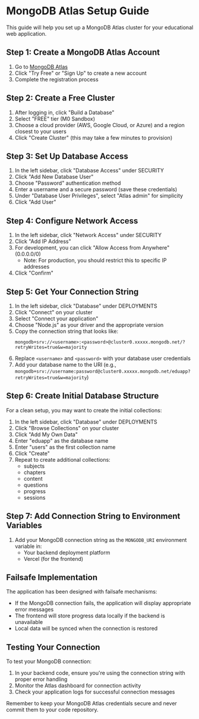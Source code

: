 # MongoDB Atlas Setup Guide

This guide will help you set up a MongoDB Atlas cluster for your educational web application.

## Step 1: Create a MongoDB Atlas Account

1. Go to [MongoDB Atlas](https://www.mongodb.com/cloud/atlas)
2. Click "Try Free" or "Sign Up" to create a new account
3. Complete the registration process

## Step 2: Create a Free Cluster

1. After logging in, click "Build a Database"
2. Select "FREE" tier (M0 Sandbox)
3. Choose a cloud provider (AWS, Google Cloud, or Azure) and a region closest to your users
4. Click "Create Cluster" (this may take a few minutes to provision)

## Step 3: Set Up Database Access

1. In the left sidebar, click "Database Access" under SECURITY
2. Click "Add New Database User"
3. Choose "Password" authentication method
4. Enter a username and a secure password (save these credentials)
5. Under "Database User Privileges", select "Atlas admin" for simplicity
6. Click "Add User"

## Step 4: Configure Network Access

1. In the left sidebar, click "Network Access" under SECURITY
2. Click "Add IP Address"
3. For development, you can click "Allow Access from Anywhere" (0.0.0.0/0)
   - Note: For production, you should restrict this to specific IP addresses
4. Click "Confirm"

## Step 5: Get Your Connection String

1. In the left sidebar, click "Database" under DEPLOYMENTS
2. Click "Connect" on your cluster
3. Select "Connect your application"
4. Choose "Node.js" as your driver and the appropriate version
5. Copy the connection string that looks like:
   ```
   mongodb+srv://<username>:<password>@cluster0.xxxxx.mongodb.net/?retryWrites=true&w=majority
   ```
6. Replace `<username>` and `<password>` with your database user credentials
7. Add your database name to the URI (e.g., `mongodb+srv://username:password@cluster0.xxxxx.mongodb.net/eduapp?retryWrites=true&w=majority`)

## Step 6: Create Initial Database Structure

For a clean setup, you may want to create the initial collections:

1. In the left sidebar, click "Database" under DEPLOYMENTS
2. Click "Browse Collections" on your cluster
3. Click "Add My Own Data"
4. Enter "eduapp" as the database name
5. Enter "users" as the first collection name
6. Click "Create"
7. Repeat to create additional collections:
   - subjects
   - chapters
   - content
   - questions
   - progress
   - sessions

## Step 7: Add Connection String to Environment Variables

1. Add your MongoDB connection string as the `MONGODB_URI` environment variable in:
   - Your backend deployment platform
   - Vercel (for the frontend)

## Failsafe Implementation

The application has been designed with failsafe mechanisms:

- If the MongoDB connection fails, the application will display appropriate error messages
- The frontend will store progress data locally if the backend is unavailable
- Local data will be synced when the connection is restored

## Testing Your Connection

To test your MongoDB connection:

1. In your backend code, ensure you're using the connection string with proper error handling
2. Monitor the Atlas dashboard for connection activity
3. Check your application logs for successful connection messages

Remember to keep your MongoDB Atlas credentials secure and never commit them to your code repository.
